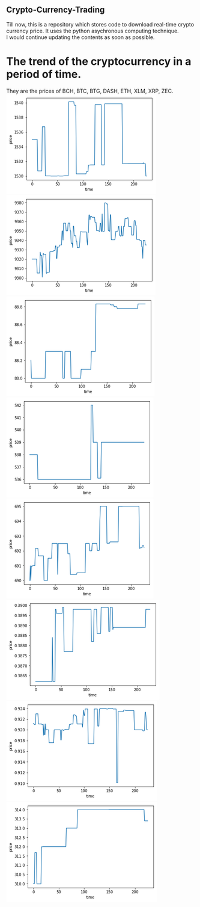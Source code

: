 ## Crypto-Currency-Trading
Till now, this is a repository which stores code to download real-time crypto currency price. It uses the python asychronous computing technique. <br>
I would continue updating the contents as soon as possible.

# The trend of the cryptocurrency in a period of time.
They are the prices of BCH, BTC, BTG, DASH, ETH, XLM, XRP, ZEC. <br>
![](https://github.com/randysuen1991/Crypto-Currency-Trading/blob/master/figures/bch.png)
![](https://github.com/randysuen1991/Crypto-Currency-Trading/blob/master/figures/btc.png)
![](https://github.com/randysuen1991/Crypto-Currency-Trading/blob/master/figures/btg.png)
![](https://github.com/randysuen1991/Crypto-Currency-Trading/blob/master/figures/dash.png)
![](https://github.com/randysuen1991/Crypto-Currency-Trading/blob/master/figures/eth.png)
![](https://github.com/randysuen1991/Crypto-Currency-Trading/blob/master/figures/xlm.png)
![](https://github.com/randysuen1991/Crypto-Currency-Trading/blob/master/figures/xrp.png)
![](https://github.com/randysuen1991/Crypto-Currency-Trading/blob/master/figures/zec.png)
